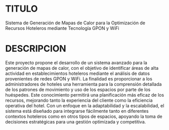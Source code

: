 # TITULO
Sistema de Generación de Mapas de Calor para la Optimización de Recursos Hoteleros mediante Tecnología GPON y WiFi

# DESCRIPCION
Este proyecto propone el desarrollo de un sistema avanzado para la generación de
mapas de calor, con el objetivo de identificar áreas de alta actividad en establecimientos
hoteleros mediante el análisis de datos provenientes de redes GPON y WiFi. La
finalidad es proporcionar a los administradores de hoteles una herramienta para la
comprensión detallada de los patrones de movimiento y uso de los espacios por parte de los huéspedes. Este conocimiento permitirá una planificación más eficaz de los
recursos, mejorando tanto la experiencia del cliente como la eficiencia operativa del
hotel. Con un enfoque en la adaptabilidad y la escalabilidad, el sistema está diseñado
para integrarse fácilmente tanto en diferentes contextos hoteleros como en otros tipos de espacios, apoyando la toma de decisiones estratégicas para una gestión optimizada y competitiva.
